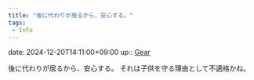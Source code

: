 ```yaml
---
title: "後に代わりが居るから、安心する。"
tags:
 - Info
---
```


date: 2024-12-20T14:11:00+09:00
up:: [Gear](../Bar/Novel/Topics/Gear.md)

後に代わりが居るから、安心する。
それは子供を守る理由として不適格かね。